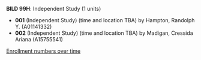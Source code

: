 **BILD 99H**: Independent Study (1 units)

- **001** (Independent Study) (time and location TBA) by Hampton, Randolph Y. (A01141332)
- **002** (Independent Study) (time and location TBA) by Madigan, Cressida Ariana (A15755541)

[Enrollment numbers over time](./BILD99H.tsv)
